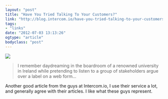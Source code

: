 ```yaml
---
layout: "post"
title: "Have You Tried Talking To Your Customers?"
link: "http://blog.intercom.io/have-you-tried-talking-to-your-customers/"
tags: 
- "links"
date: "2012-07-03 13:13:26"
ogtype: "article"
bodyclass: "post"
---
```


![](http://cdn.rogerstringer.com/media/talk.jpg)

> I remember daydreaming in the boardroom of a renowned university in Ireland while pretending to listen to a group of stakeholders argue over a label on a web form…

Another good article from the guys at Intercom.io, I use their service a lot, and generally agree with their articles. I like what these guys represent.